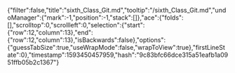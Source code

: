 {"filter":false,"title":"sixth_Class_Git.md","tooltip":"/sixth_Class_Git.md","undoManager":{"mark":-1,"position":-1,"stack":[]},"ace":{"folds":[],"scrolltop":0,"scrollleft":0,"selection":{"start":{"row":12,"column":13},"end":{"row":12,"column":13},"isBackwards":false},"options":{"guessTabSize":true,"useWrapMode":false,"wrapToView":true},"firstLineState":0},"timestamp":1593450457959,"hash":"9c83bfc66dce315a51eafb1a0951ffb05b2c1367"}